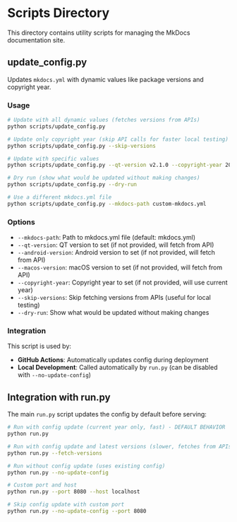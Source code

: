 # Scripts Directory

This directory contains utility scripts for managing the MkDocs documentation site.

## update_config.py

Updates `mkdocs.yml` with dynamic values like package versions and copyright year.

### Usage

```bash
# Update with all dynamic values (fetches versions from APIs)
python scripts/update_config.py

# Update only copyright year (skip API calls for faster local testing)
python scripts/update_config.py --skip-versions

# Update with specific values
python scripts/update_config.py --qt-version v2.1.0 --copyright-year 2025

# Dry run (show what would be updated without making changes)
python scripts/update_config.py --dry-run

# Use a different mkdocs.yml file
python scripts/update_config.py --mkdocs-path custom-mkdocs.yml
```

### Options

- `--mkdocs-path`: Path to mkdocs.yml file (default: mkdocs.yml)
- `--qt-version`: QT version to set (if not provided, will fetch from API)
- `--android-version`: Android version to set (if not provided, will fetch from API)
- `--macos-version`: macOS version to set (if not provided, will fetch from API)
- `--copyright-year`: Copyright year to set (if not provided, will use current year)
- `--skip-versions`: Skip fetching versions from APIs (useful for local testing)
- `--dry-run`: Show what would be updated without making changes

### Integration

This script is used by:
- **GitHub Actions**: Automatically updates config during deployment
- **Local Development**: Called automatically by `run.py` (can be disabled with `--no-update-config`)

## Integration with run.py

The main `run.py` script updates the config by default before serving:

```bash
# Run with config update (current year only, fast) - DEFAULT BEHAVIOR
python run.py

# Run with config update and latest versions (slower, fetches from APIs)
python run.py --fetch-versions

# Run without config update (uses existing config)
python run.py --no-update-config

# Custom port and host
python run.py --port 8080 --host localhost

# Skip config update with custom port
python run.py --no-update-config --port 8080
```
